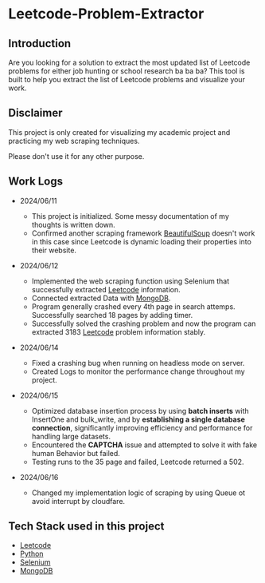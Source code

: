 # Leetcode-Problem-Extractor

## Introduction

Are you looking for a solution to extract the most updated list of Leetcode problems for either job hunting or school research ba ba ba?
This tool is built to help you extract the list of Leetcode problems and visualize your work.

## Disclaimer

This project is only created for visualizing my academic project and practicing my web scraping techniques.

Please don't use it for any other purpose.

## Work Logs

- 2024/06/11 
    - This project is initialized. Some messy documentation of my thoughts is written down.
    - Confirmed another scraping framework [BeautifulSoup](https://www.crummy.com/software/BeautifulSoup/bs4/doc/) doesn't work in this case since Leetcode is dynamic loading their properties into their website.

- 2024/06/12 
    - Implemented the web scraping function using Selenium that successfully extracted [Leetcode](https://leetcode.com/) information.
    - Connected extracted Data with [MongoDB](https://www.mongodb.com).
    - Program generally crashed every 4th page in search attemps. Successfully searched 18 pages by adding timer.
    - Successfully solved the crashing problem and now the program can extracted 3183 [Leetcode](https://leetcode.com/) problem information stably.
- 2024/06/14
    - Fixed a crashing bug when running on headless mode on server.
    - Created Logs to monitor the performance change throughout my project.
- 2024/06/15
    - Optimized database insertion process by using **batch inserts** with InsertOne and bulk_write, and by **establishing a single database connection**, significantly improving efficiency and performance for handling large datasets.
    - Encountered the **CAPTCHA** issue and attempted to solve it with fake human Behavior but failed.
    - Testing runs to the 35 page and failed, Leetcode returned a 502.
- 2024/06/16
    - Changed my implementation logic of scraping by using Queue ot avoid interrupt by cloudfare. 

## Tech Stack used in this project

- [Leetcode](https://leetcode.com/)
- [Python](https://www.python.org)
- [Selenium](https://www.selenium.dev)
- [MongoDB](https://www.mongodb.com)

<!-- - Vite
- MongoDB
- Express js
- React js
- Node js
- RabbitMQ -->
